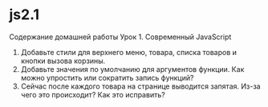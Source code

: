 # js2.1
Содержание домашней работы
Урок 1. Современный JavaScript
 1. Добавьте стили для верхнего меню, товара, списка товаров и кнопки вызова корзины.
 2. Добавьте значения по умолчанию для аргументов функции. Как можно упростить или сократить запись функций?
 3. Сейчас после каждого товара на странице выводится запятая. Из-за чего это происходит? Как это исправить?